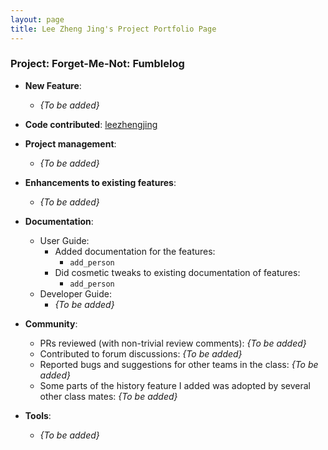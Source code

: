 ```yaml
---
layout: page
title: Lee Zheng Jing's Project Portfolio Page
---
```


### Project: Forget-Me-Not: Fumblelog
* **New Feature**:
    * *{To be added}*

* **Code contributed**: [leezhengjing](https://nus-cs2103-ay2324s1.github.io/tp-dashboard/?search=leezhengjing&breakdown=true)

* **Project management**:
    * *{To be added}*

* **Enhancements to existing features**:
    * *{To be added}*

* **Documentation**:
    * User Guide:
        * Added documentation for the features:
            * `add_person`
        * Did cosmetic tweaks to existing documentation of features:
            * `add_person`
    * Developer Guide:
        * *{To be added}*

* **Community**:
    * PRs reviewed (with non-trivial review comments): *{To be added}*
    * Contributed to forum discussions: *{To be added}*
    * Reported bugs and suggestions for other teams in the class: *{To be added}*
    * Some parts of the history feature I added was adopted by several other class mates: *{To be added}*

* **Tools**:
    * *{To be added}*
